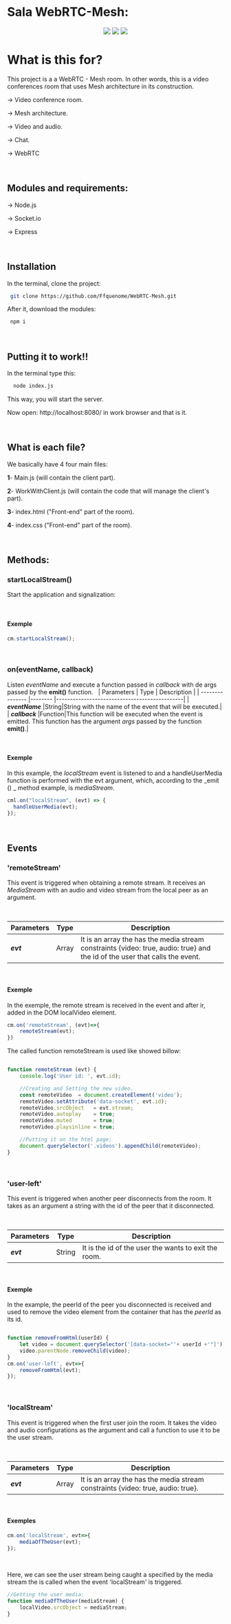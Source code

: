 # Sala WebRTC-Mesh:


<p align="center">
<img src="https://img.shields.io/badge/contributors-1-brightgreen"/>
<img src="https://img.shields.io/badge/version-1.0.0-blue"/>
<img src="https://img.shields.io/github/languages/count/Ffquenome/WebRTC-Mesh"/>
</p>


# What is this for?

This project is a a WebRTC - Mesh room. In other words, this is a video conferences room that uses Mesh architecture in its construction.

-> Video conference room.

-> Mesh architecture.

-> Video and audio.

-> Chat.

-> WebRTC

&nbsp;
## Modules and requirements:

-> Node.js

-> Socket.io

-> Express

&nbsp;
## Installation

In the terminal, clone the project:

```bash
 git clone https://github.com/Ffquenome/WebRTC-Mesh.git
```
After it, download the modules:

```bash
 npm i
```

&nbsp;
## Putting it to work!!

In the terminal type this:

```bash
  node index.js
```

This way, you will start the server. 

Now open: http://localhost:8080/ in work browser and that is it.

&nbsp;
## What is each file?

We basically have 4 four main files:

**1**- Main.js (will contain the client part).

**2**- WorkWithClient.js (will contain the code that will manage the client's part).

**3**- index.html ("Front-end" part of the room).

**4**- index.css ("Front-end" part of the room). 

&nbsp;

## Methods:
### **startLocalStream()**

Start the application and signalization:

&nbsp;
#### **Exemple**

```javascript
cm.startLocalStream();
```

&nbsp;
### **on(eventName, callback)**

Listen _eventName_ and execute a function passed in _callback_ with de args passed by the **emit()** function.
&nbsp;
| Parameters      | Type    | Description                                  |
| --------------- |-------- |----------------------------------------------|
| _**eventName**_ |String|String with the name of the event that will be executed.|
| _**callback**_  |Function|This function will be executed when the event is emitted. This function has the argument _args_ passed by the function **emit()**.|

&nbsp;
#### **Exemple**

 In this example, the _localStream_ event is listened to and a handleUserMedia function is performed with the evt argument, which, according to the _emit () _ method example, is _mediaStream_.

```javascript
cml.on("localStream", (evt) => {
  handleUserMedia(evt);
});
```
&nbsp;
## **Events**


### **'remoteStream'**

This event is triggered when obtaining a remote stream. It receives an _MediaStream_ with an audio and video stream from the local peer as an argument.

&nbsp;


| Parameters      |Type| Description                                           |
| --------------- |------|-------------------------------------------------------|
| _**evt**_       |Array| It is an array the has the media stream constraints {video: true, audio: true} and the id of the user that calls the event.|


&nbsp;
#### **Exemple**

In the exemple, the remote stream is received in the event and after ir, added in the DOM localVideo element.



``` javascript
cm.on('remoteStream', (evt)=>{
    remoteStream(evt);
})
```


The called function remoteStream is used like showed billow:
```javascript

function remoteStream (evt) {    
    console.log('User id: ', evt.id);

    //Creating and Setting the new video.
    const remoteVideo  = document.createElement('video');
    remoteVideo.setAttribute('data-socket', evt.id);
    remoteVideo.srcObject   = evt.stream;
    remoteVideo.autoplay    = true;
    remoteVideo.muted       = true; 
    remoteVideo.playsinline = true;

    //Putting it on the html page:
    document.querySelector('.videos').appendChild(remoteVideo);
}
```

&nbsp;
### **'user-left'**

This event is triggered when another peer disconnects from the room. It takes as an argument a string with the id of the peer that it disconnected.

&nbsp;


| Parameters      |Type| Description                                           |
| --------------- |--|---------------------------------------------------------|
| _**evt**_ |String| It is the id of the user the wants to exit the room.|


&nbsp;
#### **Exemple**

In the example, the peerId of the peer you disconnected is received and used to remove the video element from the container that has the _peerId_ as its id.

```javascript

function removeFromHtml(userId) {
    let video = document.querySelector('[data-socket="'+ userId +'"]');
    video.parentNode.removeChild(video);
}
cm.on('user-left', evt=>{
    removeFromHtml(evt);
});
```


&nbsp;
### **'localStream'**

This event is triggered when the first user join the room. It takes the video and audio configurations as the argument and call a function to use it to be the user stream.

&nbsp;


| Parameters      |Type | Description                                           |
| --------------- |------|-------------------------------------------------------|
| _**evt**_ |Array  | It is an array the has the media stream constraints {video: true, audio: true}.|

&nbsp;


#### **Exemples**


```javascript
cm.on('localStream', evt=>{
    mediaOfTheUser(evt);
});
```

&nbsp;


Here, we can see the user stream being caught a specified by the media stream the is called when the event 'localStream' is triggered. 

```javascript
//Getting the user media:
function mediaOfTheUser(mediaStream) {
    localVideo.srcObject = mediaStream;
}
```
